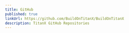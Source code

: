 ```yaml
---
title: GitHub
published: true
linkUrl: https://github.com/BuildOnTitanX/BuildOnTitanX
description: TitanX GitHub Repositories
---
```

